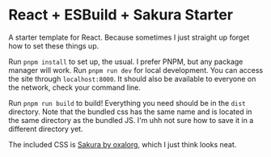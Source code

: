 # React + ESBuild + Sakura Starter
A starter template for React. Because sometimes I just straight up forget how to set these things up.

Run `pnpm install` to set up, the usual. I prefer PNPM, but any package manager will work. Run `pnpm run dev` for local development. You can access the site through `localhost:8000`. It should also be available to everyone on the network, check your command line.

Run `pnpm run build` to build! Everything you need should be in the `dist` directory. Note that the bundled css has the same name and is located in the same directory as the bundled JS. I'm uhh not sure how to save it in a different directory yet.

The included CSS is [Sakura by oxalorg](https://github.com/oxalorg/sakura), which I just think looks neat.  

